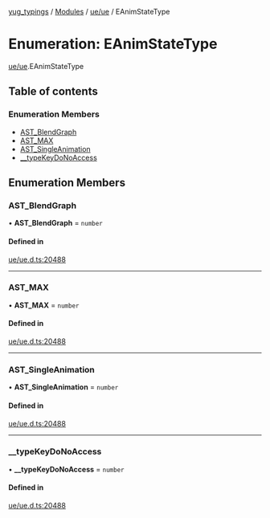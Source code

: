 [yug_typings](../README.md) / [Modules](../modules.md) / [ue/ue](../modules/ue_ue.md) / EAnimStateType

# Enumeration: EAnimStateType

[ue/ue](../modules/ue_ue.md).EAnimStateType

## Table of contents

### Enumeration Members

- [AST\_BlendGraph](ue_ue.EAnimStateType.md#ast_blendgraph)
- [AST\_MAX](ue_ue.EAnimStateType.md#ast_max)
- [AST\_SingleAnimation](ue_ue.EAnimStateType.md#ast_singleanimation)
- [\_\_typeKeyDoNoAccess](ue_ue.EAnimStateType.md#__typekeydonoaccess)

## Enumeration Members

### AST\_BlendGraph

• **AST\_BlendGraph** = `number`

#### Defined in

[ue/ue.d.ts:20488](https://github.com/YugMetaverse/yug_typings/blob/25cad34/ue/ue.d.ts#L20488)

___

### AST\_MAX

• **AST\_MAX** = `number`

#### Defined in

[ue/ue.d.ts:20488](https://github.com/YugMetaverse/yug_typings/blob/25cad34/ue/ue.d.ts#L20488)

___

### AST\_SingleAnimation

• **AST\_SingleAnimation** = `number`

#### Defined in

[ue/ue.d.ts:20488](https://github.com/YugMetaverse/yug_typings/blob/25cad34/ue/ue.d.ts#L20488)

___

### \_\_typeKeyDoNoAccess

• **\_\_typeKeyDoNoAccess** = `number`

#### Defined in

[ue/ue.d.ts:20488](https://github.com/YugMetaverse/yug_typings/blob/25cad34/ue/ue.d.ts#L20488)
